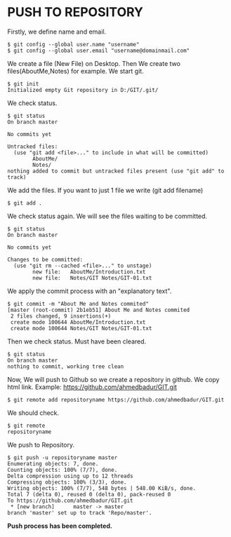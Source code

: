 # PUSH TO REPOSITORY

Firstly, we define name and email.

  ```
  $ git config --global user.name "username"
  $ git config --global user.email "username@domainmail.com"  
  ```
   
We create a file (New File) on Desktop. Then We create two files(AboutMe,Notes) for example. We start git.

```
$ git init
Initialized empty Git repository in D:/GIT/.git/
```

We check status.

```
$ git status
On branch master

No commits yet

Untracked files:
  (use "git add <file>..." to include in what will be committed)
        AboutMe/
        Notes/
nothing added to commit but untracked files present (use "git add" to track)
```


We add the files. If you want to just 1 file we write (git add filename)

```
$ git add .
```

We check status again. We will see the files waiting to be committed.

```
$ git status
On branch master

No commits yet

Changes to be committed:
  (use "git rm --cached <file>..." to unstage)
        new file:   AboutMe/Introduction.txt
        new file:   Notes/GIT Notes/GIT-01.txt
```

We apply the commit process with an "explanatory text".

```
$ git commit -m "About Me and Notes commited"
[master (root-commit) 2b1eb51] About Me and Notes commited
 2 files changed, 9 insertions(+)
 create mode 100644 AboutMe/Introduction.txt
 create mode 100644 Notes/GIT Notes/GIT-01.txt
```

Then we check status. Must have been cleared.

```
$ git status
On branch master
nothing to commit, working tree clean
```

Now, We will push to Github so we create a repository in github. We copy html link. Example: https://github.com/ahmedbadur/GIT.git

```
$ git remote add repositoryname https://github.com/ahmedbadur/GIT.git
```

We should check.


```
$ git remote
repositoryname
```

We push to Repository.


```
$ git push -u repositoryname master
Enumerating objects: 7, done.
Counting objects: 100% (7/7), done.
Delta compression using up to 12 threads
Compressing objects: 100% (3/3), done.
Writing objects: 100% (7/7), 548 bytes | 548.00 KiB/s, done.
Total 7 (delta 0), reused 0 (delta 0), pack-reused 0
To https://github.com/ahmedbadur/GIT.git
 * [new branch]      master -> master
branch 'master' set up to track 'Repo/master'.
```
**Push process has been completed.**
